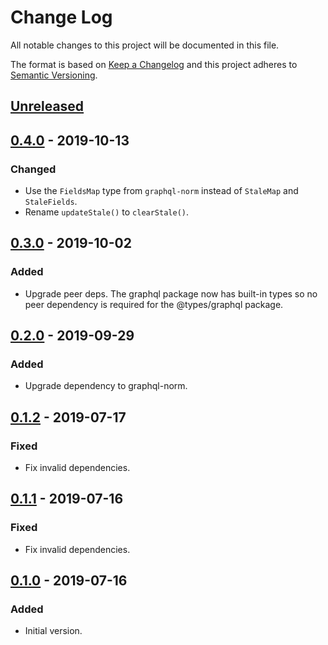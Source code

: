 # Change Log

All notable changes to this project will be documented in this file.

The format is based on [Keep a Changelog](http://keepachangelog.com/)
and this project adheres to [Semantic Versioning](http://semver.org/).

## [Unreleased](https://github.com/dividab/graphql-norm-stale/compare/v0.4.0...master)

## [0.4.0](https://github.com/dividab/graphql-norm-stale/compare/v0.3.0...v0.4.0) - 2019-10-13

### Changed

- Use the `FieldsMap` type from `graphql-norm` instead of `StaleMap` and `StaleFields`.
- Rename `updateStale()` to `clearStale()`.

## [0.3.0](https://github.com/dividab/graphql-norm-stale/compare/v0.2.0...v0.3.0) - 2019-10-02

### Added

- Upgrade peer deps. The graphql package now has built-in types so no peer dependency is required for the @types/graphql package.

## [0.2.0](https://github.com/dividab/graphql-norm-stale/compare/v0.1.2...v0.2.0) - 2019-09-29

### Added

- Upgrade dependency to graphql-norm.

## [0.1.2](https://github.com/dividab/graphql-norm-stale/compare/v0.1.1...v0.1.2) - 2019-07-17

### Fixed

- Fix invalid dependencies.

## [0.1.1](https://github.com/dividab/graphql-norm-stale/compare/v0.1.0...v0.1.1) - 2019-07-16

### Fixed

- Fix invalid dependencies.

## [0.1.0](https://github.com/dividab/graphql-norm-stale/compare/...v0.1.0) - 2019-07-16

### Added

- Initial version.
